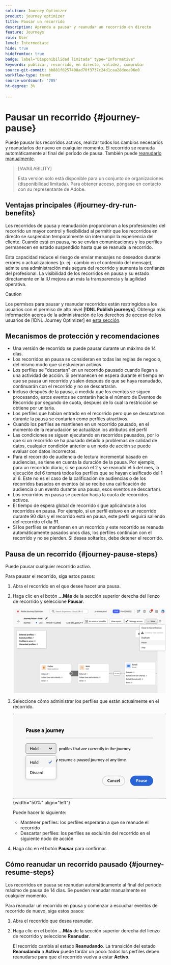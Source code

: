 ```yaml
---
solution: Journey Optimizer
product: journey optimizer
title: Pausar un recorrido
description: Aprenda a pausar y reanudar un recorrido en directo
feature: Journeys
role: User
level: Intermediate
hide: true
hidefromtoc: true
badge: label="Disponibilidad limitada" type="Informative"
keywords: publicar, recorrido, en directo, validez, comprobar
source-git-commit: bb881f0257408ad70f3737c24d1caa28deea96e0
workflow-type: tm+mt
source-wordcount: '705'
ht-degree: 3%

---
```


# Pausar un recorrido {#journey-pause}

Puede pausar los recorridos activos, realizar todos los cambios necesarios y reanudarlos de nuevo en cualquier momento. <!--You can choose whether the journey is resumed at the end of the pause period, or whether it stops completely. --> El recorrido se reanuda automáticamente al final del período de pausa. También puede [reanudarlo manualmente](#journey-resume-steps).


>[!AVAILABILITY]
>
>Esta versión solo está disponible para un conjunto de organizaciones (disponibilidad limitada). Para obtener acceso, póngase en contacto con su representante de Adobe.


## Ventajas principales {#journey-dry-run-benefits}

Los recorridos de pausa y reanudación proporcionan a los profesionales del recorrido un mayor control y flexibilidad al permitir que los recorridos en directo se suspendan temporalmente sin interrumpir la experiencia del cliente. Cuando está en pausa, no se envían comunicaciones y los perfiles permanecen en estado suspendido hasta que se reanuda la recorrido.

Esta capacidad reduce el riesgo de enviar mensajes no deseados durante errores o actualizaciones (p. ej.: cambio en el contenido del mensaje), admite una administración más segura del recorrido y aumenta la confianza del profesional. La visibilidad de los recorridos en pausa y su estado directamente en la IU mejora aún más la transparencia y la agilidad operativa.

>[!CAUTION]
>
>Los permisos para pausar y reanudar recorridos están restringidos a los usuarios con el permiso de alto nivel **[!DNL Publish journeys]**. Obtenga más información acerca de la administración de los derechos de acceso de los usuarios de [!DNL Journey Optimizer] en [esta sección](../administration/permissions-overview.md).

## Mecanismos de protección y recomendaciones

* Una versión de recorrido se puede pausar durante un máximo de 14 días.
* Los recorridos en pausa se consideran en todas las reglas de negocio, del mismo modo que si estuvieran activos.
* Los perfiles se &quot;descartan&quot; en un recorrido pausado cuando llegan a una actividad de acción. Si permanecen en espera durante el tiempo en que se pausa un recorrido y salen después de que se haya reanudado, continuarán con el recorrido y no se descartarán.
* Incluso después de la pausa, a medida que los eventos se siguen procesando, estos eventos se contarán hacia el número de Eventos de Recorrido por segundo de cuota, después de lo cual la restricción se obtiene por unitaria.
* Los perfiles que habían entrado en el recorrido pero que se descartaron durante la pausa se contarían como perfiles atractivos.
* Cuando los perfiles se mantienen en un recorrido pausado, en el momento de la reanudación se actualizan los atributos del perfil
* Las condiciones se siguen ejecutando en recorridos pausados, por lo que si un recorrido se ha pausado debido a problemas de calidad de datos, cualquier condición anterior a un nodo de acción se puede evaluar con datos incorrectos.
* Para el recorrido de audiencia de lectura incremental basado en audiencias, se tiene en cuenta la duración de la pausa. Por ejemplo, para un recorrido diario, si se pausó el 2 y se reanudó el 5 del mes, la ejecución del 6 tomará todos los perfiles que se hayan clasificado del 1 al 6. Este no es el caso de la calificación de audiencias o de los recorridos basados en eventos (si se recibe una calificación de audiencia o un evento durante una pausa, esos eventos se descartan).
* Los recorridos en pausa se cuentan hacia la cuota de recorridos activos.
* El tiempo de espera global de recorrido sigue aplicándose a los recorridos en pausa. Por ejemplo, si un perfil estuvo en un recorrido durante 90 días y el recorrido está en pausa, este perfil seguirá saliendo del recorrido el día 91.
* Si los perfiles se mantienen en un recorrido y este recorrido se reanuda automáticamente pasados unos días, los perfiles continúan con el recorrido y no se pierden. Si desea soltarlos, debe detener el recorrido.
  <!--* There is a guardrail (at an org level) on the max number of profiles that can be held in paused journeys. This guardrail is per org, and is visible in the journey inventory on a new bar (only visible when there are paused journeys).-->

## Pausa de un recorrido {#journey-pause-steps}

Puede pausar cualquier recorrido activo.

Para pausar el recorrido, siga estos pasos:

1. Abra el recorrido en el que desee hacer una pausa.
1. Haga clic en el botón **...Más** de la sección superior derecha del lienzo de recorrido y seleccione **Pausar**.

   ![Pausar el botón de recorrido](assets/pause-journey-button.png)

1. Seleccione cómo administrar los perfiles que están actualmente en el recorrido.

   ![Pausar opciones de recorrido](assets/pause-confirm.png){width="50%" align="left"}

   Puede hacer lo siguiente:

   * Mantener perfiles: los perfiles esperarán a que se reanude el recorrido
   * Descartar perfiles: los perfiles se excluirán del recorrido en el siguiente nodo de acción

1. Haga clic en el botón **Pausar** para confirmar.

## Cómo reanudar un recorrido pausado {#journey-resume-steps}

Los recorridos en pausa se reanudan automáticamente al final del período máximo de pausa de 14 días. Se pueden reanudar manualmente en cualquier momento.

Para reanudar un recorrido en pausa y comenzar a escuchar eventos de recorrido de nuevo, siga estos pasos:

1. Abra el recorrido que desea reanudar.
1. Haga clic en el botón **...Más** de la sección superior derecha del lienzo de recorrido y seleccione **Reanudar**.

   El recorrido cambia al estado **Reanudando**. La transición del estado **Reanudando** a **Activo** puede tardar un poco: todos los perfiles deben reanudarse para que el recorrido vuelva a estar **Activo**.




